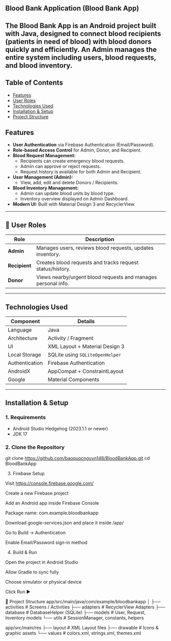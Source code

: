 ## Blood Bank Application (Blood Bank App)

## The Blood Bank App is an Android project built with **Java**, designed to connect blood recipients (patients in need of blood) with blood donors quickly and efficiently. An **Admin** manages the entire system including users, blood requests, and blood inventory.

## Table of Contents

- [Features](#features)
- [User Roles](#user-roles)
- [Technologies Used](#technologies-used)
- [Installation & Setup](#installation--setup)
- [Project Structure](#project-structure)

## Features

- **User Authentication** via Firebase Authentication (Email/Password).
- **Role-based Access Control** for Admin, Donor, and Recipient.
- **Blood Request Management:**
    - Recipients can create emergency blood requests.
    - Admin can approve or reject requests.
    - Request history is available for both Admin and Recipient.
- **User Management (Admin):**
    - View, add, edit and delete Donors / Recipients.
- **Blood Inventory Management:**
    - Admin can update blood units by blood type.
    - Inventory overview displayed on Admin Dashboard.
- **Modern UI:** Built with Material Design 3 and RecyclerView.

---

## 👥 User Roles

| Role          |  Description                                                  |
|---------------|---------------------------------------------------------------|
| **Admin**     | Manages users, reviews blood requests, updates inventory.     |
| **Recipient** | Creates blood requests and tracks request status/history.     |
| **Donor**     | Views nearby/urgent blood requests and manages personal info. |

---

##  Technologies Used

| Component      | Details                         |
|----------------|---------------------------------|
| Language       | Java                            |
| Architecture   | Activity / Fragment             |
| UI             | XML Layout + Material Design 3  |
| Local Storage  | SQLite using `SQLiteOpenHelper` |
| Authentication | Firebase Authentication         |
| AndroidX       | AppCompat + ConstraintLayout    |
| Google         | Material Components             |

---

## Installation & Setup

### 1. Requirements

- Android Studio Hedgehog (2023.1.1 or newer)
- JDK 17

### 2. Clone the Repository

git clone https://github.com/baoquocnguyn148/BloodBankApp.git
cd BloodBankApp

3. Firebase Setup

Visit https://console.firebase.google.com/

Create a new Firebase project

Add an Android app inside Firebase Console

Package name: com.example.bloodbankapp

Download google-services.json and place it inside /app/

Go to Build → Authentication

Enable Email/Password sign-in method

4. Build & Run

Open the project in Android Studio

Allow Gradle to sync fully

Choose simulator or physical device

Click Run ▶


📂 Project Structure
app/src/main/java/com/example/bloodbankapp
│
├── activities       # Screens / Activities
├── adapters         # RecyclerView Adapters
├── database         # DatabaseHelper (SQLite)
├── models           # User, Request, Inventory models
└── utils            # SessionManager, constants, helpers

app/src/main/res
├── layout           # XML Layout files
├── drawable         # Icons & graphic assets
└── values           # colors.xml, strings.xml, themes.xml
